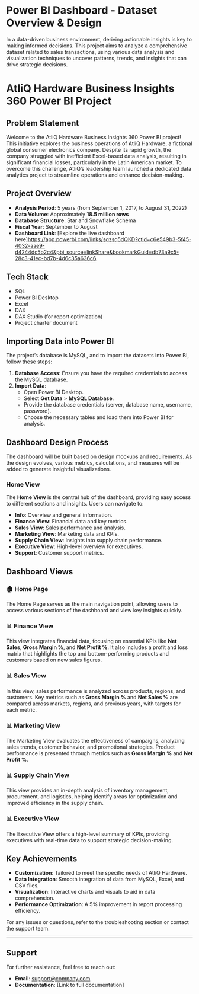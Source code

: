 # Power BI Dashboard - Dataset Overview & Design

In a data-driven business environment, deriving actionable insights is key to making informed decisions. This project aims to analyze a comprehensive dataset related to sales transactions, using various data analysis and visualization techniques to uncover patterns, trends, and insights that can drive strategic decisions.

# AtliQ Hardware Business Insights 360 Power BI Project

## Problem Statement
Welcome to the AtliQ Hardware Business Insights 360 Power BI project! This initiative explores the business operations of AtliQ Hardware, a fictional global consumer electronics company. Despite its rapid growth, the company struggled with inefficient Excel-based data analysis, resulting in significant financial losses, particularly in the Latin American market. To overcome this challenge, AtliQ’s leadership team launched a dedicated data analytics project to streamline operations and enhance decision-making.

## Project Overview
- **Analysis Period**: 5 years (from September 1, 2017, to August 31, 2022)
- **Data Volume**: Approximately **18.5 million rows**
- **Database Structure**: Star and Snowflake Schema
- **Fiscal Year**: September to August
- **Dashboard Link**: [Explore the live dashboard here]https://app.powerbi.com/links/sqzsq5dQKD?ctid=c6e549b3-5f45-4032-aae9-d4244dc5b2c4&pbi_source=linkShare&bookmarkGuid=db73a9c5-28c3-41ec-bd7b-4d6c35a636c6

## Tech Stack
- SQL
- Power BI Desktop
- Excel
- DAX
- DAX Studio (for report optimization)
- Project charter document

## Importing Data into Power BI

The project’s database is MySQL, and to import the datasets into Power BI, follow these steps:

1. **Database Access**: Ensure you have the required credentials to access the MySQL database.
2. **Import Data**:
   - Open Power BI Desktop.
   - Select **Get Data** > **MySQL Database**.
   - Provide the database credentials (server, database name, username, password).
   - Choose the necessary tables and load them into Power BI for analysis.

## Dashboard Design Process

The dashboard will be built based on design mockups and requirements. As the design evolves, various metrics, calculations, and measures will be added to generate insightful visualizations.

### Home View

The **Home View** is the central hub of the dashboard, providing easy access to different sections and insights. Users can navigate to:

- **Info**: Overview and general information.
- **Finance View**: Financial data and key metrics.
- **Sales View**: Sales performance and analysis.
- **Marketing View**: Marketing data and KPIs.
- **Supply Chain View**: Insights into supply chain performance.
- **Executive View**: High-level overview for executives.
- **Support**: Customer support metrics.

## Dashboard Views

### 🏠 Home Page
The Home Page serves as the main navigation point, allowing users to access various sections of the dashboard and view key insights quickly.

### 📊 Finance View
This view integrates financial data, focusing on essential KPIs like **Net Sales**, **Gross Margin %**, and **Net Profit %**. It also includes a profit and loss matrix that highlights the top and bottom-performing products and customers based on new sales figures.

### 📊 Sales View
In this view, sales performance is analyzed across products, regions, and customers. Key metrics such as **Gross Margin %** and **Net Sales %** are compared across markets, regions, and previous years, with targets for each metric.

### 📊 Marketing View
The Marketing View evaluates the effectiveness of campaigns, analyzing sales trends, customer behavior, and promotional strategies. Product performance is presented through metrics such as **Gross Margin %** and **Net Profit %**.

### 📊 Supply Chain View
This view provides an in-depth analysis of inventory management, procurement, and logistics, helping identify areas for optimization and improved efficiency in the supply chain.

### 📊 Executive View
The Executive View offers a high-level summary of KPIs, providing executives with real-time data to support strategic decision-making.

## Key Achievements
- **Customization**: Tailored to meet the specific needs of AtliQ Hardware.
- **Data Integration**: Smooth integration of data from MySQL, Excel, and CSV files.
- **Visualization**: Interactive charts and visuals to aid in data comprehension.
- **Performance Optimization**: A 5% improvement in report processing efficiency.

For any issues or questions, refer to the troubleshooting section or contact the support team.

---

## Support

For further assistance, feel free to reach out:
- **Email**: support@company.com
- **Documentation**: [Link to full documentation]
